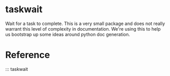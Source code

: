 # taskwait

Wait for a task to complete.  This is a very small package and does not really warrant this level of complexity in documentation.  We're using this to help us bootstrap up some ideas around python doc generation.

# Reference

::: taskwait
